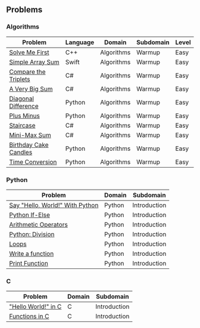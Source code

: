## Problems

### Algorithms

| Problem                     | Language | Domain     | Subdomain | Level |
| --------------------------- | -------- | ---------- | ---------- | ----- |
| [Solve Me First](https://github.com/otegecmis/hackerrank-solutions/blob/main/domains/algorithms/solve-me-first/main.cpp)         | C++      | Algorithms | Warmup     | Easy |
| [Simple Array Sum](https://github.com/otegecmis/hackerrank-solutions/blob/main/domains/algorithms/simple-array-sum/main.swift)       | Swift    | Algorithms | Warmup     | Easy |
| [Compare the Triplets](https://github.com/otegecmis/hackerrank-solutions/blob/main/domains/algorithms/compare-the-triplets/Program.cs)   | C#       | Algorithms | Warmup     | Easy |
| [A Very Big Sum](https://github.com/otegecmis/hackerrank-solutions/blob/main/domains/algorithms/a-very-big-sum/Program.cs)         | C#       | Algorithms | Warmup     | Easy |
| [Diagonal Difference](https://github.com/otegecmis/hackerrank-solutions/blob/main/domains/algorithms/diagonal-difference/main.py)    |    Python      | Algorithms | Warmup     | Easy |
| [Plus Minus](https://github.com/otegecmis/hackerrank-solutions/blob/main/domains/algorithms/plus-minus/main.py)             |    Python      | Algorithms | Warmup     | Easy |
| [Staircase](https://github.com/otegecmis/hackerrank-solutions/blob/main/domains/algorithms/staircase/Program.cs)              |   C#       | Algorithms | Warmup     | Easy |
| [Mini-Max Sum](https://github.com/otegecmis/hackerrank-solutions/blob/main/domains/algorithms/mini-max-sum/Program.cs)           |    C#      | Algorithms | Warmup     | Easy |
| [Birthday Cake Candles](https://github.com/otegecmis/hackerrank-solutions/blob/main/domains/algorithms/birthday-cake-candles/main.py)  |   Python       | Algorithms | Warmup     | Easy |
| [Time Conversion](https://github.com/otegecmis/hackerrank-solutions/blob/main/domains/algorithms/time-conversion/main.py)        |     Python     | Algorithms | Warmup     | Easy |

### Python

| Problem                         | Domain | Subdomain    |
| ------------------------------- | ------ | ------------ |
| [Say "Hello, World!" With Python](https://github.com/otegecmis/problems/blob/main/domains/python/py-hello-world.py)     | Python | Introduction |
| [Python If-Else](https://github.com/otegecmis/problems/blob/main/domains/python/py-if-else.py)                     | Python | Introduction |
| [Arithmetic Operators](https://github.com/otegecmis/problems/blob/main/domains/python/python-arithmetic-operators.py)               | Python | Introduction |
| [Python: Division](https://github.com/otegecmis/problems/blob/main/domains/python/python-division.py)                   | Python | Introduction |
| [Loops](https://github.com/otegecmis/problems/blob/main/domains/python/python-loops.py)                              | Python | Introduction |
| [Write a function](https://github.com/otegecmis/problems/blob/main/domains/python/write-a-function.py)                   | Python | Introduction |
| [Print Function](https://github.com/otegecmis/problems/blob/main/domains/python/python-print.py)                     | Python | Introduction |

### C

| Problem               | Domain | Subdomain    |
| --------------------- | ------ | ------------ |
| ["Hello World!" in C](https://github.com/otegecmis/problems/blob/main/domains/c/hello-world-c.c)       | C      | Introduction |
| [Functions in C](https://github.com/otegecmis/problems/blob/main/domains/c/functions-in-c.c)            | C      | Introduction |
